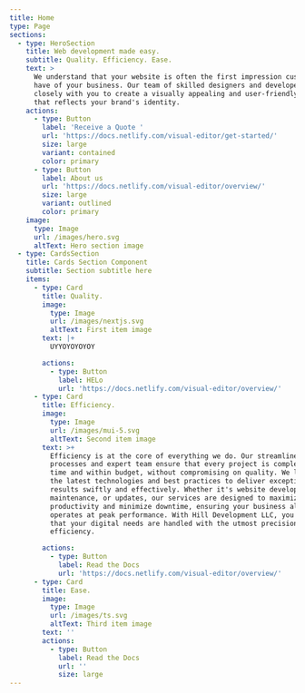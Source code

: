 ```yaml
---
title: Home
type: Page
sections:
  - type: HeroSection
    title: Web development made easy.
    subtitle: Quality. Efficiency. Ease.
    text: >
      We understand that your website is often the first impression customers
      have of your business. Our team of skilled designers and developers work
      closely with you to create a visually appealing and user-friendly website
      that reflects your brand's identity.
    actions:
      - type: Button
        label: 'Receive a Quote '
        url: 'https://docs.netlify.com/visual-editor/get-started/'
        size: large
        variant: contained
        color: primary
      - type: Button
        label: About us
        url: 'https://docs.netlify.com/visual-editor/overview/'
        size: large
        variant: outlined
        color: primary
    image:
      type: Image
      url: /images/hero.svg
      altText: Hero section image
  - type: CardsSection
    title: Cards Section Component
    subtitle: Section subtitle here
    items:
      - type: Card
        title: Quality.
        image:
          type: Image
          url: /images/nextjs.svg
          altText: First item image
        text: |+
          UYYOYOYOYOY

        actions:
          - type: Button
            label: HELo
            url: 'https://docs.netlify.com/visual-editor/overview/'
      - type: Card
        title: Efficiency.
        image:
          type: Image
          url: /images/mui-5.svg
          altText: Second item image
        text: >+
          Efficiency is at the core of everything we do. Our streamlined
          processes and expert team ensure that every project is completed on
          time and within budget, without compromising on quality. We leverage
          the latest technologies and best practices to deliver exceptional
          results swiftly and effectively. Whether it's website development,
          maintenance, or updates, our services are designed to maximize
          productivity and minimize downtime, ensuring your business always
          operates at peak performance. With Hill Development LLC, you can trust
          that your digital needs are handled with the utmost precision and
          efficiency.

        actions:
          - type: Button
            label: Read the Docs
            url: 'https://docs.netlify.com/visual-editor/overview/'
      - type: Card
        title: Ease.
        image:
          type: Image
          url: /images/ts.svg
          altText: Third item image
        text: ''
        actions:
          - type: Button
            label: Read the Docs
            url: ''
            size: large
---
```

